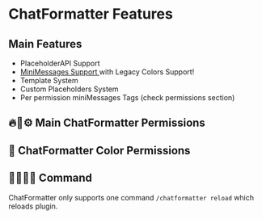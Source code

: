 <script setup>
    import ColorTable from '../components/ChatFormatter/ColorTable.vue';
    import PermissionsTable from '../components/ChatFormatter/PermissionsTable.vue';
</script>
# ChatFormatter Features

## Main Features
- PlaceholderAPI Support
- [MiniMessages Support ](https://docs.advntr.dev/minimessage/format.html) with Legacy Colors Support!
- Template System
- Custom Placeholders System
- Per permission miniMessages Tags (check permissions section)

## 🔥💬⚙️ Main ChatFormatter Permissions

<PermissionsTable/>

## 🎨 ChatFormatter Color Permissions

<ColorTable/>

## 🤖👨‍💻💬 Command

ChatFormatter only supports one command `/chatformatter reload` which reloads plugin.